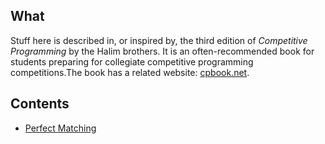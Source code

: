What
----

Stuff here is described in, or inspired by, the third edition of
_Competitive Programming_ by the Halim brothers. It is an
often-recommended book for students preparing for collegiate
competitive programming competitions.The book has a related website:
[cpbook.net](https://cpbook.net/).

Contents
--------

- [Perfect Matching](./matching)
